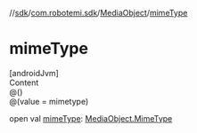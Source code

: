 //[sdk](../../../index.md)/[com.robotemi.sdk](../index.md)/[MediaObject](index.md)/[mimeType](mime-type.md)



# mimeType  
[androidJvm]  
Content  
@()  
@(value = mimetype)  
  
open val [mimeType](mime-type.md): [MediaObject.MimeType](-mime-type/index.md)  



